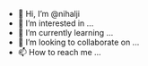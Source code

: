 - 👋 Hi, I’m @nihalji
- 👀 I’m interested in ...
- 🌱 I’m currently learning ...
- 💞️ I’m looking to collaborate on ...
- 📫 How to reach me ...

<!---
nihalji/nihalji is a ✨ special ✨ repository because its `README.md` (this file) appears on your GitHub profile.
You can click the Preview link to take a look at your changes.
--->

